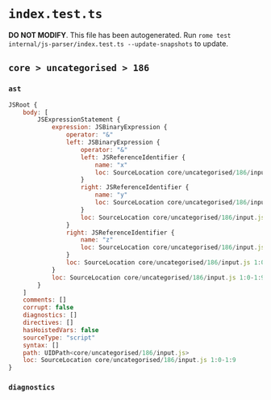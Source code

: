 # `index.test.ts`

**DO NOT MODIFY**. This file has been autogenerated. Run `rome test internal/js-parser/index.test.ts --update-snapshots` to update.

## `core > uncategorised > 186`

### `ast`

```javascript
JSRoot {
	body: [
		JSExpressionStatement {
			expression: JSBinaryExpression {
				operator: "&"
				left: JSBinaryExpression {
					operator: "&"
					left: JSReferenceIdentifier {
						name: "x"
						loc: SourceLocation core/uncategorised/186/input.js 1:0-1:1 (x)
					}
					right: JSReferenceIdentifier {
						name: "y"
						loc: SourceLocation core/uncategorised/186/input.js 1:4-1:5 (y)
					}
					loc: SourceLocation core/uncategorised/186/input.js 1:0-1:5
				}
				right: JSReferenceIdentifier {
					name: "z"
					loc: SourceLocation core/uncategorised/186/input.js 1:8-1:9 (z)
				}
				loc: SourceLocation core/uncategorised/186/input.js 1:0-1:9
			}
			loc: SourceLocation core/uncategorised/186/input.js 1:0-1:9
		}
	]
	comments: []
	corrupt: false
	diagnostics: []
	directives: []
	hasHoistedVars: false
	sourceType: "script"
	syntax: []
	path: UIDPath<core/uncategorised/186/input.js>
	loc: SourceLocation core/uncategorised/186/input.js 1:0-1:9
}
```

### `diagnostics`

```

```
